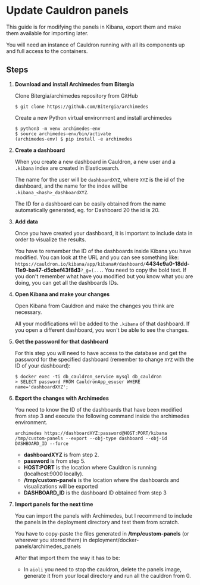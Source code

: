 # Update Cauldron panels

This guide is for modifying the panels in Kibana, export them and make them available for importing later.

You will need an instance of Cauldron running with all its components up and full access to the containers.

## Steps

1. **Download and install Archimedes from Bitergia**

    Clone Bitergia/archimedes repository from GitHub
    ```
    $ git clone https://github.com/Bitergia/archimedes
    ```
    Create a new Python virtual environment and install archimedes
    ```
    $ python3 -m venv archimedes-env
    $ source archimedes-env/bin/activate
    (archimedes-env) $ pip install -e archimedes
    ```

2. **Create a dashboard**
    
    When you create a new dashboard in Cauldron, a new user and a `.kibana` index are created in Elasticsearch.

    The name for the user will be `dashboardXYZ`, where `XYZ` is the id of the dashboard, and the name for the index will be `.kibana_<hash>_dashboardXYZ`.  
    
    The ID for a dashboard can be easily obtained from the name automatically generated, eg. for Dashboard 20 the id is 20.


3. **Add data**
    
    Once you have created your dashboard, it is important to include data in order to visualize the results.
    
    You have to remember the ID of the dashboards inside Kibana you have modified. You can look at the URL and you can see something like:
    `https://cauldron.io/kibana/app/kibana#/dashboard/`**4434c9a0-18dd-11e9-ba47-d5cbef43f8d3**`?_g=(...`. You need to copy the bold text.
    If you don't remember what have you modified but you know what you are doing, you can get all the dashboards IDs.


3. **Open Kibana and make your changes**
    
    Open Kibana from Cauldron and make the changes you think are necessary. 
    
    All your modifications will be added to the `.kibana` of that dashboard. If you open a different dashboard, you won't be able to see the changes.

    
4. **Get the password for that dashboard**
    
    For this step you will need to have access to the database and get the password for the specified dashboard (remember to change `XYZ` with the ID of your dashboard): 
    ```
    $ docker exec -ti db_cauldron_service mysql db_cauldron
    > SELECT password FROM CauldronApp_esuser WHERE name='dashboardXYZ';
    ```

5. **Export the changes with Archimedes**
    
    You need to know the ID of the dashboards that have been modified from step 3 and execute the following command inside the archimedes environment.
    ```
    archimedes https://dashboardXYZ:password@HOST:PORT/kibana /tmp/custom-panels --export --obj-type dashboard --obj-id DASHBOARD_ID --force
    ```    
    
    - **dashboardXYZ** is from step 2.
    - **password** is from step 5.
    - **HOST:PORT** is the location where Cauldron is running (localhost:9000 locally).
    - **/tmp/custom-panels** is the location where the dashboards and visualizations will be exported
    - **DASHBOARD_ID** is the dashboard ID obtained from step 3
    
6. **Import panels for the next time**
    
    You can import the panels with Archimedes, but I recommend to include the panels in the deployment directory and test them from scratch.
    
    You have to copy-paste the files generated in **/tmp/custom-panels** (or wherever you stored them) in deployment/docker-panels/archimedes_panels
    
    After that import them the way it has to be:
    - In `aioli` you need to stop the cauldron, delete the panels image, generate it from your local directory and run all the cauldron from 0.
      
